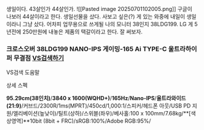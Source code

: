 생일이다. 43살인가 44살인가. 
![[Pasted image 20250701102005.png]]
구글이 나보러 44살이라고 한다.
생일선물을 샀다. 사보고 싶은(?) 게 있는 와중에 내일이 생일이라니 그냥 샀다.
어차피 업무용으로 쓰게될 나의 모니터 38인지 38LDG199. LG 게 5년전에 250만원에 내놓은 제품의 택갈이라고 한다. 잘 써보자.

### 크로스오버 38LDG199 NANO-IPS 게이밍-165 Ai TYPE-C 울트라하이퍼 무결점 [VS검색하기](https://prod.danawa.com/vssearch/?productCodes=81750962) 

VS검색 도움말

상세 스펙

**95.29cm(38인치)**/**3840 x 1600(WQHD+)**/**165Hz**/**Nano-IPS**/**울트라와이드(21:9)**/커브드/2300R/1ms(MPRT)/450cd/1,000:1/스피커/헤드폰 아웃/USB PD 지원/엘리베이션(높낮이)/틸트(상하)/스위블(좌우)/베사홀:100 x 100mm/7.68kg/**[색상영역]**10bit (8bit + FRC)/sRGB:100%/Adobe RGB:95%/
